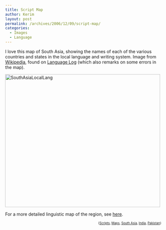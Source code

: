 ```yaml
---
title: Script Map
author: Kerim
layout: post
permalink: /archives/2006/12/09/script-map/
categories:
  - Images
  - Language
---
```

I love this map of South Asia, showing the names of each of the various countries and states in the local language and writing system. Image from <a href="http://commons.wikimedia.org/wiki/Image:South_asia_local_lang.PNG" onclick="_gaq.push(['_trackEvent', 'outbound-article', 'http://commons.wikimedia.org/wiki/Image:South_asia_local_lang.PNG', 'Wikipedia']);" >Wikipedia</a>, found on <a href="http://itre.cis.upenn.edu/~myl/languagelog/archives/003828.html" onclick="_gaq.push(['_trackEvent', 'outbound-article', 'http://itre.cis.upenn.edu/~myl/languagelog/archives/003828.html', 'Language Log']);" >Language Log</a> (which also remarks on some errors in the map).

<a href="http://www.flickr.com/photos/kerim/318266853/" onclick="_gaq.push(['_trackEvent', 'outbound-article', 'http://www.flickr.com/photos/kerim/318266853/', '']);"  title="Photo Sharing"><img src="http://static.flickr.com/132/318266853_1fac0f7a1d.jpg" width="500" height="429" alt="SouthAsiaLocalLang" /></a>

For a more detailed linguistic map of the region, see <a href="http://www.gmi.org/wlms/users/huffman/" onclick="_gaq.push(['_trackEvent', 'outbound-article', 'http://www.gmi.org/wlms/users/huffman/', 'here']);" >here</a>.

<!-- technorati tags start -->

<div style="text-align:right;">
  <span style="font-size:x-small;">{<a href="http://www.technorati.com/tag/Scripts" onclick="_gaq.push(['_trackEvent', 'outbound-article', 'http://www.technorati.com/tag/Scripts', 'Scripts']);"  rel="tag">Scripts</a>, <a href="http://www.technorati.com/tag/Maps" onclick="_gaq.push(['_trackEvent', 'outbound-article', 'http://www.technorati.com/tag/Maps', 'Maps']);"  rel="tag">Maps</a>, <a href="http://www.technorati.com/tag/South Asia" onclick="_gaq.push(['_trackEvent', 'outbound-article', 'http://www.technorati.com/tag/South Asia', 'South Asia']);"  rel="tag">South Asia</a>, <a href="http://www.technorati.com/tag/India" onclick="_gaq.push(['_trackEvent', 'outbound-article', 'http://www.technorati.com/tag/India', 'India']);"  rel="tag">India</a>, <a href="http://www.technorati.com/tag/Pakistan" onclick="_gaq.push(['_trackEvent', 'outbound-article', 'http://www.technorati.com/tag/Pakistan', 'Pakistan']);"  rel="tag">Pakistan</a>}</span>


<!-- technorati tags end -->


